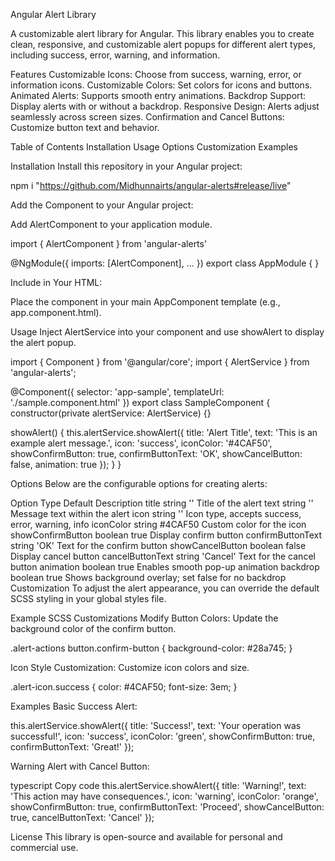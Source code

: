 Angular Alert Library

A customizable alert library for Angular. This library enables you to create clean, responsive, and customizable alert popups for different alert types, including success, error, warning, and information.

Features
Customizable Icons: Choose from success, warning, error, or information icons.
Customizable Colors: Set colors for icons and buttons.
Animated Alerts: Supports smooth entry animations.
Backdrop Support: Display alerts with or without a backdrop.
Responsive Design: Alerts adjust seamlessly across screen sizes.
Confirmation and Cancel Buttons: Customize button text and behavior.

Table of Contents
Installation
Usage
Options
Customization
Examples

Installation
Install this repository in your Angular project:

npm i "https://github.com/Midhunnairts/angular-alerts#release/live"

Add the Component to your Angular project:

Add AlertComponent to your application module.

import { AlertComponent } from 'angular-alerts'

@NgModule({
  imports: [AlertComponent],
  ...
})
export class AppModule { }

Include in Your HTML:

Place the <lib-alert> component in your main AppComponent template (e.g., app.component.html).

<lib-alert></lib-alert>

Usage
Inject AlertService into your component and use showAlert to display the alert popup.

import { Component } from '@angular/core';
import { AlertService } from 'angular-alerts';

@Component({
  selector: 'app-sample',
  templateUrl: './sample.component.html'
})
export class SampleComponent {
  constructor(private alertService: AlertService) {}

  showAlert() {
    this.alertService.showAlert({
      title: 'Alert Title',
      text: 'This is an example alert message.',
      icon: 'success',
      iconColor: '#4CAF50',
      showConfirmButton: true,
      confirmButtonText: 'OK',
      showCancelButton: false,
      animation: true
    });
  }
}

Options
Below are the configurable options for creating alerts:

Option	Type	Default	Description
title	string	''	Title of the alert
text	string	''	Message text within the alert
icon	string	''	Icon type, accepts success, error, warning, info
iconColor	string	#4CAF50	Custom color for the icon
showConfirmButton	boolean	true	Display confirm button
confirmButtonText	string	'OK'	Text for the confirm button
showCancelButton	boolean	false	Display cancel button
cancelButtonText	string	'Cancel'	Text for the cancel button
animation	boolean	true	Enables smooth pop-up animation
backdrop	boolean	true	Shows background overlay; set false for no backdrop
Customization
To adjust the alert appearance, you can override the default SCSS styling in your global styles file.

Example SCSS Customizations
Modify Button Colors: Update the background color of the confirm button.

.alert-actions button.confirm-button {
  background-color: #28a745;
}

Icon Style Customization: Customize icon colors and size.

.alert-icon.success {
  color: #4CAF50;
  font-size: 3em;
}

Examples
Basic Success Alert:

this.alertService.showAlert({
  title: 'Success!',
  text: 'Your operation was successful!',
  icon: 'success',
  iconColor: 'green',
  showConfirmButton: true,
  confirmButtonText: 'Great!'
});

Warning Alert with Cancel Button:

typescript
Copy code
this.alertService.showAlert({
  title: 'Warning!',
  text: 'This action may have consequences.',
  icon: 'warning',
  iconColor: 'orange',
  showConfirmButton: true,
  confirmButtonText: 'Proceed',
  showCancelButton: true,
  cancelButtonText: 'Cancel'
});

License
This library is open-source and available for personal and commercial use.
